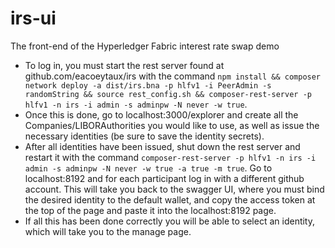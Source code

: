 # irs-ui
The front-end of the Hyperledger Fabric interest rate swap demo

- To log in, you must start the rest server found at github.com/eacoeytaux/irs with the command `npm install && composer network deploy -a dist/irs.bna -p hlfv1 -i PeerAdmin -s randomString && source rest_config.sh && composer-rest-server -p hlfv1 -n irs -i admin -s adminpw -N never -w true`.
- Once this is done, go to localhost:3000/explorer and create all the Companies/LIBORAuthorities you would like to use, as well as issue the necessary identities (be sure to save the identity secrets).
- After all identities have been issued, shut down the rest server and restart it with the command `composer-rest-server -p hlfv1 -n irs -i admin -s adminpw -N never -w true -a true -m true`.  Go to localhost:8192 and for each participant log in with a different github account.  This will take you back to the swagger UI, where you must bind the desired identity to the default wallet, and copy the access token at the top of the page and paste it into the localhost:8192 page.
- If all this has been done correctly you will be able to select an identity, which will take you to the manage page.
